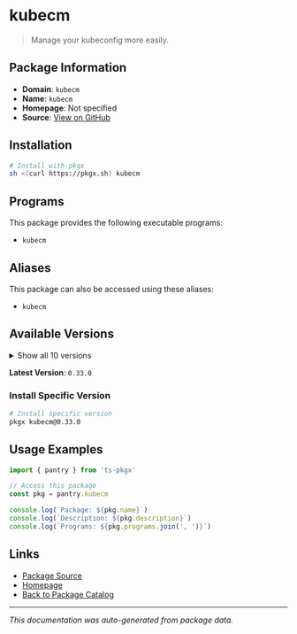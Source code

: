 # kubecm

> Manage your kubeconfig more easily.

## Package Information

- **Domain**: `kubecm`
- **Name**: `kubecm`
- **Homepage**: Not specified
- **Source**: [View on GitHub](https://github.com/pkgxdev/pantry/tree/main/projects/kubecm.cloud/package.yml)

## Installation

```bash
# Install with pkgx
sh <(curl https://pkgx.sh) kubecm
```

## Programs

This package provides the following executable programs:

- `kubecm`

## Aliases

This package can also be accessed using these aliases:

- `kubecm`

## Available Versions

<details>
<summary>Show all 10 versions</summary>

- `0.33.0`, `0.32.3`, `0.32.2`, `0.32.1`, `0.32.0`
- `0.31.0`, `0.30.0`, `0.29.1`, `0.29.0`, `0.28.0`

</details>

**Latest Version**: `0.33.0`

### Install Specific Version

```bash
# Install specific version
pkgx kubecm@0.33.0
```

## Usage Examples

```typescript
import { pantry } from 'ts-pkgx'

// Access this package
const pkg = pantry.kubecm

console.log(`Package: ${pkg.name}`)
console.log(`Description: ${pkg.description}`)
console.log(`Programs: ${pkg.programs.join(', ')}`)
```

## Links

- [Package Source](https://github.com/pkgxdev/pantry/tree/main/projects/kubecm.cloud/package.yml)
- [Homepage](#)
- [Back to Package Catalog](../package-catalog.md)

---

*This documentation was auto-generated from package data.*
